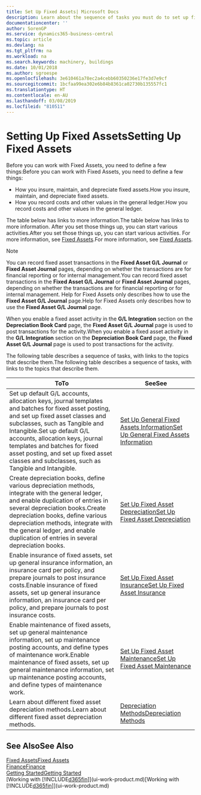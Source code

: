 ```yaml
---
title: Set Up Fixed Assets| Microsoft Docs
description: Learn about the sequence of tasks you must do to set up fixed assets, such as machinery or buildings.
documentationcenter: ''
author: SorenGP
ms.service: dynamics365-business-central
ms.topic: article
ms.devlang: na
ms.tgt_pltfrm: na
ms.workload: na
ms.search.keywords: machinery, buildings
ms.date: 10/01/2018
ms.author: sgroespe
ms.openlocfilehash: 3e610461a78ec2a4cebb60350236e17fe3d7e9cf
ms.sourcegitcommit: 1bcfaa99ea302e6b84b8361ca02730b135557fc1
ms.translationtype: HT
ms.contentlocale: en-AU
ms.lasthandoff: 03/08/2019
ms.locfileid: "810511"
---
```

# <a name="setting-up-fixed-assets"></a><span data-ttu-id="eae16-103">Setting Up Fixed Assets</span><span class="sxs-lookup"><span data-stu-id="eae16-103">Setting Up Fixed Assets</span></span>
<span data-ttu-id="eae16-104">Before you can work with Fixed Assets, you need to define a few things:</span><span class="sxs-lookup"><span data-stu-id="eae16-104">Before you can work with Fixed Assets, you need to define a few things:</span></span>  

* <span data-ttu-id="eae16-105">How you insure, maintain, and depreciate fixed assets.</span><span class="sxs-lookup"><span data-stu-id="eae16-105">How you insure, maintain, and depreciate fixed assets.</span></span>  
* <span data-ttu-id="eae16-106">How you record costs and other values in the general ledger.</span><span class="sxs-lookup"><span data-stu-id="eae16-106">How you record costs and other values in the general ledger.</span></span>  

<span data-ttu-id="eae16-107">The table below has links to more information.</span><span class="sxs-lookup"><span data-stu-id="eae16-107">The table below has links to more information.</span></span> <span data-ttu-id="eae16-108">After you set those things up, you can start various activities.</span><span class="sxs-lookup"><span data-stu-id="eae16-108">After you set those things up, you can start various activities.</span></span> <span data-ttu-id="eae16-109">For more information, see [Fixed Assets](fa-manage.md).</span><span class="sxs-lookup"><span data-stu-id="eae16-109">For more information, see [Fixed Assets](fa-manage.md).</span></span>  

> [!NOTE]  
>   <span data-ttu-id="eae16-110">You can record fixed asset transactions in the **Fixed Asset G/L Journal** or **Fixed Asset Journal** pages, depending on whether the transactions are for financial reporting or for internal management.</span><span class="sxs-lookup"><span data-stu-id="eae16-110">You can record fixed asset transactions in the **Fixed Asset G/L Journal** or **Fixed Asset Journal** pages, depending on whether the transactions are for financial reporting or for internal management.</span></span> <span data-ttu-id="eae16-111">Help for Fixed Assets only describes how to use the **Fixed Asset G/L Journal** page.</span><span class="sxs-lookup"><span data-stu-id="eae16-111">Help for Fixed Assets only describes how to use the **Fixed Asset G/L Journal** page.</span></span>  

<span data-ttu-id="eae16-112">When you enable a fixed asset activity in the **G/L Integration** section on the **Depreciation Book Card** page, the **Fixed Asset G/L Journal** page is used to post transactions for the activity.</span><span class="sxs-lookup"><span data-stu-id="eae16-112">When you enable a fixed asset activity in the **G/L Integration** section on the **Depreciation Book Card** page, the **Fixed Asset G/L Journal** page is used to post transactions for the activity.</span></span>

<span data-ttu-id="eae16-113">The following table describes a sequence of tasks, with links to the topics that describe them.</span><span class="sxs-lookup"><span data-stu-id="eae16-113">The following table describes a sequence of tasks, with links to the topics that describe them.</span></span>  

| <span data-ttu-id="eae16-114">To</span><span class="sxs-lookup"><span data-stu-id="eae16-114">To</span></span> | <span data-ttu-id="eae16-115">See</span><span class="sxs-lookup"><span data-stu-id="eae16-115">See</span></span> |
| --- | --- |
| <span data-ttu-id="eae16-116">Set up default G/L accounts, allocation keys, journal templates and batches for fixed asset posting, and set up fixed asset classes and subclasses, such as Tangible and Intangible.</span><span class="sxs-lookup"><span data-stu-id="eae16-116">Set up default G/L accounts, allocation keys, journal templates and batches for fixed asset posting, and set up fixed asset classes and subclasses, such as Tangible and Intangible.</span></span> |[<span data-ttu-id="eae16-117">Set Up General Fixed Assets Information</span><span class="sxs-lookup"><span data-stu-id="eae16-117">Set Up General Fixed Assets Information</span></span>](fa-how-setup-general.md) |
| <span data-ttu-id="eae16-118">Create depreciation books, define various depreciation methods, integrate with the general ledger, and enable duplication of entries in several depreciation books.</span><span class="sxs-lookup"><span data-stu-id="eae16-118">Create depreciation books, define various depreciation methods, integrate with the general ledger, and enable duplication of entries in several depreciation books.</span></span> |[<span data-ttu-id="eae16-119">Set Up Fixed Asset Depreciation</span><span class="sxs-lookup"><span data-stu-id="eae16-119">Set Up Fixed Asset Depreciation</span></span>](fa-how-setup-depreciation.md) |
| <span data-ttu-id="eae16-120">Enable insurance of fixed assets, set up general insurance information, an insurance card per policy, and prepare journals to post insurance costs.</span><span class="sxs-lookup"><span data-stu-id="eae16-120">Enable insurance of fixed assets, set up general insurance information, an insurance card per policy, and prepare journals to post insurance costs.</span></span> |[<span data-ttu-id="eae16-121">Set Up Fixed Asset Insurance</span><span class="sxs-lookup"><span data-stu-id="eae16-121">Set Up Fixed Asset Insurance</span></span>](fa-how-setup-insurance.md) |
| <span data-ttu-id="eae16-122">Enable maintenance of fixed assets, set up general maintenance information, set up maintenance posting accounts, and define types of maintenance work.</span><span class="sxs-lookup"><span data-stu-id="eae16-122">Enable maintenance of fixed assets, set up general maintenance information, set up maintenance posting accounts, and define types of maintenance work.</span></span> |[<span data-ttu-id="eae16-123">Set Up Fixed Asset Maintenance</span><span class="sxs-lookup"><span data-stu-id="eae16-123">Set Up Fixed Asset Maintenance</span></span>](fa-how-setup-maintenance.md) |
| <span data-ttu-id="eae16-124">Learn about different fixed asset depreciation methods.</span><span class="sxs-lookup"><span data-stu-id="eae16-124">Learn about different fixed asset depreciation methods.</span></span> |[<span data-ttu-id="eae16-125">Depreciation Methods</span><span class="sxs-lookup"><span data-stu-id="eae16-125">Depreciation Methods</span></span>](fa-depreciation-methods.md) |

## <a name="see-also"></a><span data-ttu-id="eae16-126">See Also</span><span class="sxs-lookup"><span data-stu-id="eae16-126">See Also</span></span>
[<span data-ttu-id="eae16-127">Fixed Assets</span><span class="sxs-lookup"><span data-stu-id="eae16-127">Fixed Assets</span></span>](fa-manage.md)  
[<span data-ttu-id="eae16-128">Finance</span><span class="sxs-lookup"><span data-stu-id="eae16-128">Finance</span></span>](finance.md)  
[<span data-ttu-id="eae16-129">Getting Started</span><span class="sxs-lookup"><span data-stu-id="eae16-129">Getting Started</span></span>](product-get-started.md)  
<span data-ttu-id="eae16-130">[Working with [!INCLUDE[d365fin](includes/d365fin_md.md)]](ui-work-product.md)</span><span class="sxs-lookup"><span data-stu-id="eae16-130">[Working with [!INCLUDE[d365fin](includes/d365fin_md.md)]](ui-work-product.md)</span></span>
